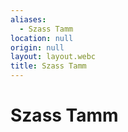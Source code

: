 ```yaml
---
aliases:
  - Szass Tamm
location: null
origin: null
layout: layout.webc
title: Szass Tamm
---
```

# Szass Tamm
